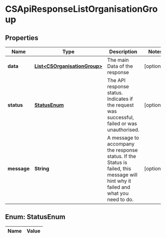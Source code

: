 
# CSApiResponseListOrganisationGroup

## Properties
Name | Type | Description | Notes
------------ | ------------- | ------------- | -------------
**data** | [**List&lt;CSOrganisationGroup&gt;**](CSOrganisationGroup.md) | The main Data of the response |  [optional]
**status** | [**StatusEnum**](#StatusEnum) | The API response status. Indicates if the request was successful, failed or was unauthorised. |  [optional]
**message** | **String** | A message to accompany the response status.  If the Status is failed, this message will hint why it failed and what you need to do. |  [optional]


<a name="StatusEnum"></a>
## Enum: StatusEnum
Name | Value
---- | -----



